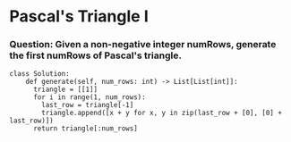 # Pascal's Triangle I 

### Question: Given a non-negative integer numRows, generate the first numRows of Pascal's triangle.
```
class Solution:
    def generate(self, num_rows: int) -> List[List[int]]:
      triangle = [[1]]
      for i in range(1, num_rows):
        last_row = triangle[-1]
        triangle.append([x + y for x, y in zip(last_row + [0], [0] + last_row)])  
      return triangle[:num_rows]
```

